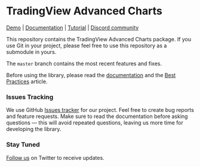 # TradingView Advanced Charts

[Demo][demo-url] | [Documentation][doc-url] | [Tutorial][tutorial-url] | [Discord community][discord-url]

This repository contains the TradingView Advanced Charts package. If you use Git in your project, please feel free to use this repository as a submodule in yours.

The `master` branch contains the most recent features and fixes.

Before using the library, please read the [documentation][doc-url] and the [Best Practices][best-practices-url] article.

### Issues Tracking
We use GitHub [Issues tracker][issues-url] for our project. Feel free to create bug reports and feature requests. Make sure to read the documentation before asking questions — this will avoid repeated questions, leaving us more time for developing the library.

### Stay Tuned
[Follow us][twitter-url] on Twitter to receive updates.

[demo-url]: https://charting-library.tradingview.com/
[doc-url]: https://www.tradingview.com/charting-library-docs/
[tutorial-url]: https://github.com/tradingview/charting-library-tutorial
[best-practices-url]: https://www.tradingview.com/charting-library-docs/latest/getting_started/Best-Practices
[issues-url]: https://github.com/tradingview/charting_library/issues
[twitter-url]: https://twitter.com/intent/follow?screen_name=tv_charts
[discord-url]: https://discord.gg/UC7cGkvn4U
